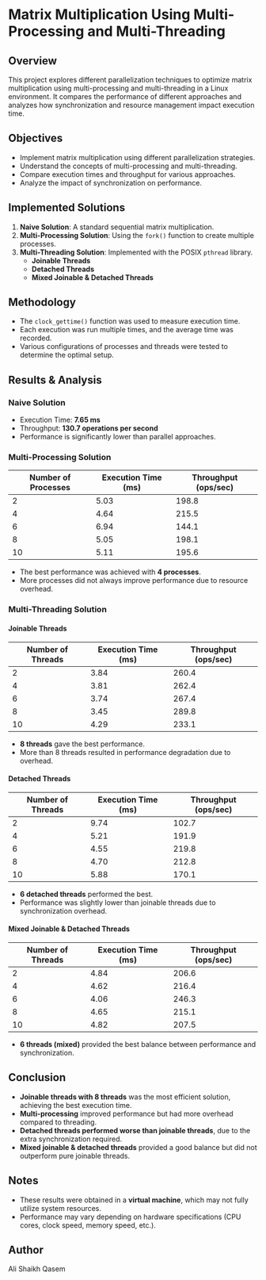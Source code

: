# Matrix Multiplication Using Multi-Processing and Multi-Threading

## Overview
This project explores different parallelization techniques to optimize matrix multiplication using multi-processing and multi-threading in a Linux environment. It compares the performance of different approaches and analyzes how synchronization and resource management impact execution time.

## Objectives
- Implement matrix multiplication using different parallelization strategies.
- Understand the concepts of multi-processing and multi-threading.
- Compare execution times and throughput for various approaches.
- Analyze the impact of synchronization on performance.

## Implemented Solutions
1. **Naive Solution**: A standard sequential matrix multiplication.
2. **Multi-Processing Solution**: Using the `fork()` function to create multiple processes.
3. **Multi-Threading Solution**: Implemented with the POSIX `pthread` library.
    - **Joinable Threads**
    - **Detached Threads**
    - **Mixed Joinable & Detached Threads**

## Methodology
- The `clock_gettime()` function was used to measure execution time.
- Each execution was run multiple times, and the average time was recorded.
- Various configurations of processes and threads were tested to determine the optimal setup.

## Results & Analysis
### **Naive Solution**
- Execution Time: **7.65 ms**
- Throughput: **130.7 operations per second**
- Performance is significantly lower than parallel approaches.

### **Multi-Processing Solution**
| Number of Processes | Execution Time (ms) | Throughput (ops/sec) |
|--------------------|------------------|------------------|
| 2  | 5.03 | 198.8 |
| 4  | 4.64 | 215.5 |
| 6  | 6.94 | 144.1 |
| 8  | 5.05 | 198.1 |
| 10 | 5.11 | 195.6 |
- The best performance was achieved with **4 processes**.
- More processes did not always improve performance due to resource overhead.

### **Multi-Threading Solution**
#### **Joinable Threads**
| Number of Threads | Execution Time (ms) | Throughput (ops/sec) |
|------------------|------------------|------------------|
| 2  | 3.84 | 260.4 |
| 4  | 3.81 | 262.4 |
| 6  | 3.74 | 267.4 |
| 8  | 3.45 | 289.8 |
| 10 | 4.29 | 233.1 |
- **8 threads** gave the best performance.
- More than 8 threads resulted in performance degradation due to overhead.

#### **Detached Threads**
| Number of Threads | Execution Time (ms) | Throughput (ops/sec) |
|------------------|------------------|------------------|
| 2  | 9.74 | 102.7 |
| 4  | 5.21 | 191.9 |
| 6  | 4.55 | 219.8 |
| 8  | 4.70 | 212.8 |
| 10 | 5.88 | 170.1 |
- **6 detached threads** performed the best.
- Performance was slightly lower than joinable threads due to synchronization overhead.

#### **Mixed Joinable & Detached Threads**
| Number of Threads | Execution Time (ms) | Throughput (ops/sec) |
|------------------|------------------|------------------|
| 2  | 4.84 | 206.6 |
| 4  | 4.62 | 216.4 |
| 6  | 4.06 | 246.3 |
| 8  | 4.65 | 215.1 |
| 10 | 4.82 | 207.5 |
- **6 threads (mixed)** provided the best balance between performance and synchronization.

## Conclusion
- **Joinable threads with 8 threads** was the most efficient solution, achieving the best execution time.
- **Multi-processing** improved performance but had more overhead compared to threading.
- **Detached threads performed worse than joinable threads**, due to the extra synchronization required.
- **Mixed joinable & detached threads** provided a good balance but did not outperform pure joinable threads.

## Notes
- These results were obtained in a **virtual machine**, which may not fully utilize system resources.
- Performance may vary depending on hardware specifications (CPU cores, clock speed, memory speed, etc.).

## Author
Ali Shaikh Qasem

